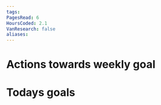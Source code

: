 ```yaml
---
tags: 
PagesRead: 6
HoursCoded: 2.1
VanResearch: false
aliases:
---
```

# Actions towards weekly goal
# Todays goals